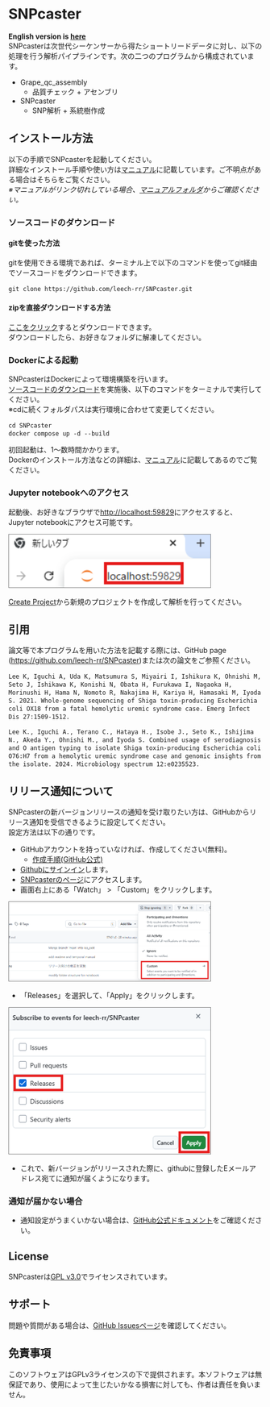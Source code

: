 # SNPcaster
**English version is [here](/README.md)**<br>
SNPcasterは次世代シーケンサーから得たショートリードデータに対し、以下の処理を行う解析パイプラインです。次の二つのプログラムから構成されています。
- Grape_qc_assembly
  - 品質チェック + アセンブリ
- SNPcaster
  - SNP解析 + 系統樹作成

## インストール方法
以下の手順でSNPcasterを起動してください。<br>
詳細なインストール手順や使い方は[マニュアル](/doc/manual/SNPcaster_manual_Japanese.pdf)に記載しています。ご不明点がある場合はそちらをご覧ください。<br>
*※マニュアルがリンク切れしている場合、[マニュアルフォルダ](https://github.com/leech-rr/SNPcaster/tree/main/doc/manual)からご確認ください。*

### ソースコードのダウンロード

#### gitを使った方法
gitを使用できる環境であれば、ターミナル上で以下のコマンドを使ってgit経由でソースコードをダウンロードできます。
```
git clone https://github.com/leech-rr/SNPcaster.git
```

#### zipを直接ダウンロードする方法
[ここをクリック](https://github.com/leech-rr/SNPcaster/archive/refs/heads/main.zip)するとダウンロードできます。</br>
ダウンロードしたら、お好きなフォルダに解凍してください。

### Dockerによる起動
SNPcasterはDockerによって環境構築を行います。<br>
[ソースコードのダウンロード](#ソースコードのダウンロード)を実施後、以下のコマンドをターミナルで実行してください。<br>
※cdに続くフォルダパスは実行環境に合わせて変更してください。
```
cd SNPcaster
docker compose up -d --build
```
初回起動は、1～数時間かかります。<br>
Dockerのインストール方法などの詳細は、[マニュアル](/doc/manual/SNPcaster_manual_Japanese.pdf)に記載してあるのでご覧ください。

### Jupyter notebookへのアクセス
起動後、お好きなブラウザで[http://localhost:59829](http://localhost:59829)にアクセスすると、Jupyter notebookにアクセス可能です。

<div align="left">
  <img src="/doc/readme/images/jupyter_access.png" alt="Jupyterへのアクセス" style="width: 400px; border: 1px solid gray;">
</div>

[Create Project](http://localhost:59829/lab/tree/CreateProject_jp.ipynb)から新規のプロジェクトを作成して解析を行ってください。

## 引用
論文等で本プログラムを用いた方法を記載する際には、GitHub page (https://github.com/leech-rr/SNPcaster)または次の論文をご参照ください。
```
Lee K, Iguchi A, Uda K, Matsumura S, Miyairi I, Ishikura K, Ohnishi M, Seto J, Ishikawa K, Konishi N, Obata H, Furukawa I, Nagaoka H, Morinushi H, Hama N, Nomoto R, Nakajima H, Kariya H, Hamasaki M, Iyoda S. 2021. Whole-genome sequencing of Shiga toxin-producing Escherichia coli OX18 from a fatal hemolytic uremic syndrome case. Emerg Infect Dis 27:1509-1512.
```
```
Lee K., Iguchi A., Terano C., Hataya H., Isobe J., Seto K., Ishijima N., Akeda Y., Ohnishi M., and Iyoda S. Combined usage of serodiagnosis and O antigen typing to isolate Shiga toxin-producing Escherichia coli O76:H7 from a hemolytic uremic syndrome case and genomic insights from the isolate. 2024. Microbiology spectrum 12:e0235523.
```

## リリース通知について
SNPcasterの新バージョンリリースの通知を受け取りたい方は、GitHubからリリース通知を受信できるように設定してください。<br>
設定方法は以下の通りです。
- GitHubアカウントを持っていなければ、作成してください(無料)。
  - [作成手順(GitHub公式)](https://docs.github.com/ja/get-started/start-your-journey/creating-an-account-on-github)
- [Githubにサインイン](https://github.com/login)します。
- [SNPcasterのページ](https://github.com/leech-rr/SNPcaster)にアクセスします。
- 画面右上にある「Watch」 > 「Custom」をクリックします。

<div align="left">
  <img src="/doc/readme/images/watch_github1.png" alt="Watchの設定" style="width: 400px; border: 1px solid gray;">
</div>

- 「Releases」を選択して、「Apply」をクリックします。

<div align="left">
  <img src="/doc/readme/images/watch_github2.png" alt="WatchでReleasesの選択" style="width: 400px; border: 1px solid gray;">
</div>

- これで、新バージョンがリリースされた際に、githubに登録したEメールアドレス宛てに通知が届くようになります。

### 通知が届かない場合
- 通知設定がうまくいかない場合は、[GitHub公式ドキュメント](https://docs.github.com/ja/account-and-profile/managing-subscriptions-and-notifications-on-github/setting-up-notifications/configuring-notifications#configuring-your-watch-settings-for-an-individual-repository)をご確認ください。

## License
SNPcasterは[GPL v3.0](/COPYING)でライセンスされています。

## サポート
問題や質問がある場合は、[GitHub Issuesページ](https://github.com/leech-rr/SNPcaster/issues)を確認してください。

## 免責事項
このソフトウェアはGPLv3ライセンスの下で提供されます。本ソフトウェアは無保証であり、使用によって生じたいかなる損害に対しても、作者は責任を負いません。

